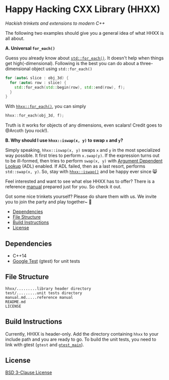 # Happy Hacking CXX Library (HHXX)

*Hackish trinkets and extensions to modern C++*

The following two examples should give you a general idea of what HHXX is all about.

**A. Universal `for_each()`**

Guess you already know about [`std::for_each()`](http://en.cppreference.com/w/cpp/algorithm/for_each).
It doesn't help when things get high(-dimensional). Following is the best you
can do about a three-dimensional object using `std::for_each()`

~~~C++
for (auto& slice : obj_3d) {
  for (auto& row : slice) {
    std::for_each(std::begin(row), std::end(row), f);
  }
}
~~~

With [`hhxx::for_each()`](https://github.com/Lingxi-Li/Happy_Hacking_CXX/blob/master/manual.md#for_each),
you can simply 

~~~C++
hhxx::for_each(obj_3d, f);
~~~

Truth is it works for objects of any dimensions, even scalars!
Credit goes to @Arcoth (you rock!).

**B. Why should I use `hhxx::iswap(x, y)` to swap `x` and `y`?**

Simply speaking, `hhxx::iswap(x, y)` swaps `x` and `y` in the most specialized
way possible. It first tries to perform `x.swap(y)`. If the expression turns
out to be ill-formed, then tries to perform `swap(x, y)` with
[Argument Dependent Lookup](http://en.cppreference.com/w/cpp/language/adl) (ADL)
enabled. If ADL failed, then as a last resort, performs `std::swap(x, y)`. So,
stay with [`hhxx::iswap()`](https://github.com/Lingxi-Li/Happy_Hacking_CXX/blob/master/manual.md#iswap)
and be happy ever since :smile_cat:

Feel interested and want to see what else HHXX has to offer? There is a reference
[manual](https://github.com/Lingxi-Li/Happy_Hacking_CXX/blob/master/manual.md)
prepared just for you. So check it out.

Got some nice trinkets yourself? Please do share them with us. We invite
you to join the party and play together~ :tada:

- [Dependencies](#depend)
- [File Structure](#struct)
- [Build Instructions](#build)
- [License](#license)

<a name="depend"></a>
## Dependencies

- C++14
- [Google Test](https://github.com/google/googletest) (gtest) for unit tests

<a name="struct"></a>
## File Structure

~~~
hhxx/.........library header directory
test/.........unit tests directory
manual.md.....reference manual
README.md
LICENSE
~~~

<a name="build"></a>
## Build Instructions

Currently, HHXX is header-only. Add the directory containing `hhxx` to your
include path and you are ready to go. To build the unit tests, you need to link
with gtest (`gtest` and [`gtest_main`](https://github.com/google/googletest/blob/master/googletest/docs/Primer.md#writing-the-main-function)).

<a name="license"></a>
## License

[BSD 3-Clause License](https://opensource.org/licenses/BSD-3-Clause)
